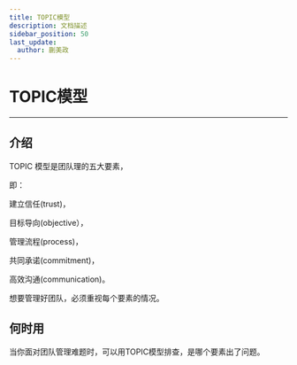 ```yaml
---
title: TOPIC模型
description: 文档描述
sidebar_position: 50
last_update:
  author: 蒯美政
---
```


# TOPIC模型

------

## 介绍

TOPIC 模型是团队理的五大要素，

即：

建立信任(trust)，

目标导向(objective），

管理流程(process)，

共同承诺(commitment)，

高效沟通(communication)。

想要管理好团队，必须重视每个要素的情况。

## 何时用

当你面对团队管理难题时，可以用TOPIC模型排查，是哪个要素出了问题。
